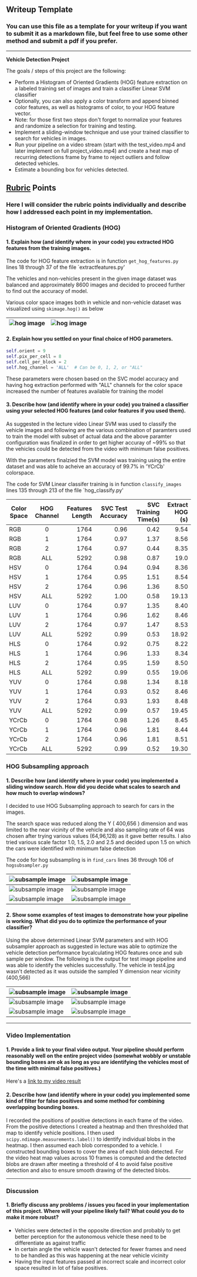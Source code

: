 ## Writeup Template
### You can use this file as a template for your writeup if you want to submit it as a markdown file, but feel free to use some other method and submit a pdf if you prefer.

---

**Vehicle Detection Project**

The goals / steps of this project are the following:

* Perform a Histogram of Oriented Gradients (HOG) feature extraction on a labeled training set of images and train a classifier Linear SVM classifier
* Optionally, you can also apply a color transform and append binned color features, as well as histograms of color, to your HOG feature vector. 
* Note: for those first two steps don't forget to normalize your features and randomize a selection for training and testing.
* Implement a sliding-window technique and use your trained classifier to search for vehicles in images.
* Run your pipeline on a video stream (start with the test_video.mp4 and later implement on full project_video.mp4) and create a heat map of recurring detections frame by frame to reject outliers and follow detected vehicles.
* Estimate a bounding box for vehicles detected.

[//]: # (Image References)
[image1]: ./examples/car_not_car.png
[image2]: ./examples/HOG_example.jpg
[image3]: ./examples/sliding_windows.jpg
[image4]: ./examples/sliding_window.jpg
[image5]: ./examples/bboxes_and_heat.png
[image6]: ./examples/labels_map.png
[image7]: ./examples/output_bboxes.png
[video1]: ./project_video.mp4

## [Rubric](https://review.udacity.com/#!/rubrics/513/view) Points
### Here I will consider the rubric points individually and describe how I addressed each point in my implementation.  


### Histogram of Oriented Gradients (HOG)

#### 1. Explain how (and identify where in your code) you extracted HOG features from the training images.

The code for HOG feature extraction is in function `get_hog_features.py` lines 18 through 37 of the file `extractfeatures.py'

The vehicles and non-vehicles present in the given image dataset was balanced and approximately 8600 images and decided to proceed further to find out the accuracy of model.

Various color space images both in vehicle and non-vehicle dataset was visualized using `skimage.hog()` as below


![hog image](output_images/hog_visualization/Car_YCrCb.png)  | ![hog image](output_images/hog_visualization/Not_Car_YCrCb.png)
-----------------------------------------------------------| -------------------------------------------------------------


#### 2. Explain how you settled on your final choice of HOG parameters.

```python
self.orient = 9
self.pix_per_cell = 8
self.cell_per_block = 2
self.hog_channel = 'ALL'  # Can be 0, 1, 2, or "ALL"
```

These parameters were chosen based on the SVC model accuracy and having hog extraction performed with "ALL" channels for the color space increased the number of features available for training the model

#### 3. Describe how (and identify where in your code) you trained a classifier using your selected HOG features (and color features if you used them).

As suggested in the lecture video Linear SVM was used to classify the vehicle images and following are the various combination of paramters used to train the model with subset of actual data and the above paramter configuration was finalized in order to get higher accuray of ~99% so that the vehicles could be detected from the video with minimum false positives.

With the parameters finalzied the SVM model was training using the entire dataset and was able to acheive an accuracy of 99.7% in 'YCrCb' colorspace.

The code for SVM Linear classifer training is in function `classify_images` lines 135 through 213 of the file `hog_classify.py'

| Color Space        | HOG Channel           | Features Length  | SVC Test Accuracy  |  SVC Training Time(s) | Extract HOG (s) |
| ------------------ |:---------------------:| ----------------:|-------------------:|----------------------:|-----------------:
| RGB                | 0                     |1764              | 0.96               | 0.42                  |9.54             |
| RGB                | 1                     |1764              | 0.97               | 1.37                  |8.56             |
| RGB                | 2                     |1764              | 0.97               | 0.44                  |8.35             |
| RGB                | ALL                   |5292              | 0.98               | 0.87                  |19.0             |
| HSV                | 0                     |1764              | 0.94               | 0.94                  |8.36             |
| HSV                | 1                     |1764              | 0.95               | 1.51                  |8.54             |
| HSV                | 2                     |1764              | 0.96               | 1.36                  |8.50             |
| HSV                | ALL                   |5292              | 1.00               | 0.58                  |19.13            |
| LUV                | 0                     |1764              | 0.97               | 1.35                  |8.40             |
| LUV                | 1                     |1764              | 0.96               | 1.62                  |8.46             |
| LUV                | 2                     |1764              | 0.97               | 1.47                  |8.53             |
| LUV                | ALL                   |5292              | 0.99               | 0.53                  |18.92            |
| HLS                | 0                     |1764              | 0.92               | 0.75                  |8.22             |
| HLS                | 1                     |1764              | 0.96               | 1.33                  |8.34             |
| HLS                | 2                     |1764              | 0.95               | 1.59                  |8.50             |
| HLS                | ALL                   |5292              | 0.99               | 0.55                  |19.06            |
| YUV                | 0                     |1764              | 0.98               | 1.34                  |8.18             |
| YUV                | 1                     |1764              | 0.93               | 0.52                  |8.46             |
| YUV                | 2                     |1764              | 0.93               | 1.93                  |8.48             |
| YUV                | ALL                   |5292              | 0.99               | 0.57                  |19.45            |
| YCrCb              | 0                     |1764              | 0.98               | 1.26                  |8.45             |
| YCrCb              | 1                     |1764              | 0.96               | 1.81                  |8.44             |
| YCrCb              | 2                     |1764              | 0.96               | 1.81                  |8.51             |
| YCrCb              | ALL                   |5292              | 0.99               | 0.52                  |19.30            |
 
### HOG Subsampling approach

#### 1. Describe how (and identify where in your code) you implemented a sliding window search.  How did you decide what scales to search and how much to overlap windows?

I decided to use HOG Subsampling approach to search for cars in the images. 

The search space was reduced along the Y ( 400,656 ) dimension and was limited to the near vicinity of the vehicle and also sampling rate of 64 was chosen after trying various values (64,96,128) as it gave better results. I also tried various scale factor 1.0, 1.5, 2.0 and 2.5 and decided upon 1.5 on which the cars were identified with minimum false detection

The code for hog subsampling is in `find_cars` lines 36 through 106 of `hogsubsampler.py`

![subsample image](output_images/hog_subsampling/test1.png)  | ![subsample image](output_images/hog_subsampling/test2.png)
-------------------------------------------------------------| -------------------------------------------------------------
![subsample image](output_images/hog_subsampling/test3.png)  | ![subsample image](output_images/hog_subsampling/test4.png)
![subsample image](output_images/hog_subsampling/test5.png)  | ![subsample image](output_images/hog_subsampling/test6.png)

#### 2. Show some examples of test images to demonstrate how your pipeline is working.  What did you do to optimize the performance of your classifier?

Using the above determined Linear SVM parameters and with HOG subsampler approach as suggested in lecture was able to optimize the vehicle detection performance bycalculating HOG features once and sub sample per window. The following is the output for test image pipeline and was able to identify the vehicles successfully. The vehicle in test4.jpg wasn't detected as it was outside the sampled Y dimension near vicinity (400,566)

![subsample image](output_images/heat_visualization/test1.png)  | ![subsample image](output_images/heat_visualization/test2.png)
----------------------------------------------------------------| ---------------------------------------------------------------
![subsample image](output_images/heat_visualization/test3.png)  | ![subsample image](output_images/heat_visualization/test4.png)
![subsample image](output_images/heat_visualization/test5.png)  | ![subsample image](output_images/heat_visualization/test6.png)
---

### Video Implementation

#### 1. Provide a link to your final video output.  Your pipeline should perform reasonably well on the entire project video (somewhat wobbly or unstable bounding boxes are ok as long as you are identifying the vehicles most of the time with minimal false positives.)
Here's a [link to my video result](./test.mp4)


#### 2. Describe how (and identify where in your code) you implemented some kind of filter for false positives and some method for combining overlapping bounding boxes.

I recorded the positions of positive detections in each frame of the video.  From the positive detections I created a heatmap and then thresholded that map to identify vehicle positions.  I then used `scipy.ndimage.measurements.label()` to identify individual blobs in the heatmap.  I then assumed each blob corresponded to a vehicle.  I constructed bounding boxes to cover the area of each blob detected. For the video heat map values across 10 frames is computed and the detected blobs are drawn after meeting a threshold of 4 to avoid false positive detection and also to ensure smooth drawing of the detected blobs.


---

### Discussion

#### 1. Briefly discuss any problems / issues you faced in your implementation of this project.  Where will your pipeline likely fail?  What could you do to make it more robust?

* Vehicles were detected in the opposite direction and probably to get better perception for the autonomous vehicle these need to be differentiate as against traffic
* In certain angle the vehicle wasn't detected for fewer frames and need to be handled as this was happening at the near vehicle vicinity
* Having the input features passed at incorrect scale and incorrect color space resulted in lot of false positives.

